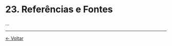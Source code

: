 # 23. Referências e Fontes

...

---
<div class="navigation-links">
<a href="22_Registro_de_Alterações.md" class="nav-link prev-link">← Voltar</a>
</div>
